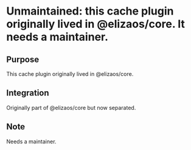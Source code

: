 # Unmaintained: this cache plugin originally lived in @elizaos/core. It needs a maintainer.

## Purpose
This cache plugin originally lived in @elizaos/core.

## Integration
Originally part of @elizaos/core but now separated.

## Note
Needs a maintainer.
